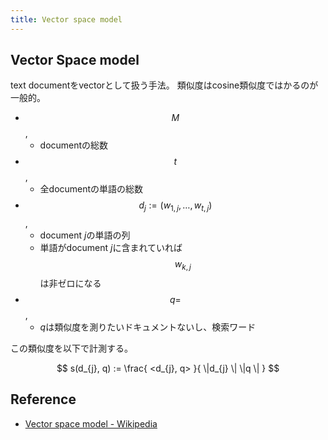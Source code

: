 ```yaml
---
title: Vector space model
---
```


## Vector Space model
text documentをvectorとして扱う手法。
類似度はcosine類似度ではかるのが一般的。

* $$M$$,
    * documentの総数
* $$t$$,
    * 全documentの単語の総数
* $$d_{j} := (w_{1, j}, \ldots, w_{t, j})$$,
    * document $j$の単語の列
    * 単語がdocument $j$に含まれていれば$$w_{k, j}$$は非ゼロになる
* $$q = $$,
    * $q$は類似度を測りたいドキュメントないし、検索ワード

この類似度を以下で計測する。

$$
    s(d_{j}, q)
    :=
    \frac{
        <d_{j}, q>
    }{
        \|d_{j} \|
        \|q \|
    }
$$

## Reference
* [Vector space model - Wikipedia](https://en.wikipedia.org/wiki/Vector_space_model)
